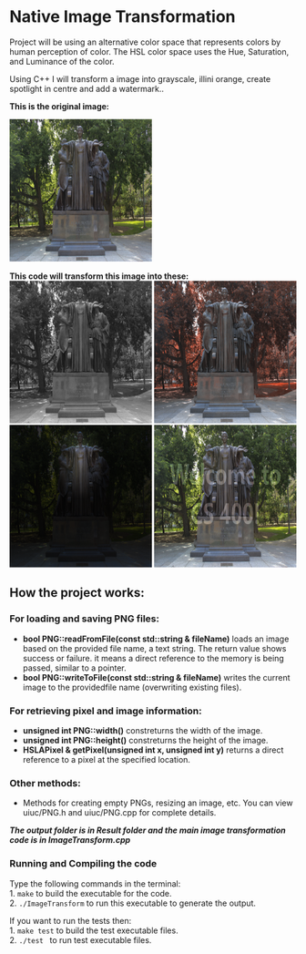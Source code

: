 # Native Image Transformation
Project will be using an alternative color space that represents colors by human perception of color. The HSL color space uses the Hue, Saturation, and Luminance of the color. 

Using C++ I will transform a image into grayscale, illini orange, create spotlight in centre and add a watermark..

**This is the original image:**

<img src="https://raw.githubusercontent.com/Iltwats/Image-Transformation/master/alma.png" width="250" height="250">

**This code will transform this image into these:**<br>
<img src="https://raw.githubusercontent.com/Iltwats/Image-Transformation/master/Result/out-grayscale.png" width="250" height="250"> 
<img src="https://raw.githubusercontent.com/Iltwats/Image-Transformation/master/Result/out-illinify.png" width="250" height="250"><br>
<img src="https://raw.githubusercontent.com/Iltwats/Image-Transformation/master/Result/out-spotlight.png" width="250" height="250">
<img src="https://raw.githubusercontent.com/Iltwats/Image-Transformation/master/Result/out-watermark.png" width="250" height="250">

## How the project works:
### For loading and saving PNG files:

- **bool PNG::readFromFile(const std::string & fileName)** loads an image based on the provided file name, a text string. The return value shows success or failure. it means a direct reference to the memory is being passed, similar to a pointer.
- **bool PNG::writeToFile(const std::string & fileName)** writes the current image to the providedfile name (overwriting existing files).

### For retrieving pixel and image information:

- **unsigned int PNG::width()** constreturns the width of the image.
- **unsigned int PNG::height()** constreturns the height of the image.
- **HSLAPixel & getPixel(unsigned int x, unsigned int y)** returns a direct reference to a pixel at the specified location.

### Other methods:

- Methods for creating empty PNGs, resizing an image, etc. You can view uiuc/PNG.h and uiuc/PNG.cpp for complete details.

***The output folder is in Result folder and the main image transformation code is in ImageTransform.cpp***

### Running and Compiling the code
Type the following commands in the terminal:<br>
    1. `make` to build the executable for the code.<br>
    2. `./ImageTransform` to run this executable to generate the output.<br>

If you want to run the tests then:<br>
    1. `make test` to build the test executable files.<br>
    2. `./test ` to run test executable files.<br>




